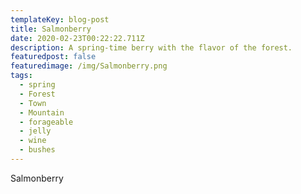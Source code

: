 ```yaml
---
templateKey: blog-post
title: Salmonberry
date: 2020-02-23T00:22:22.711Z
description: A spring-time berry with the flavor of the forest.
featuredpost: false
featuredimage: /img/Salmonberry.png
tags:
  - spring
  - Forest
  - Town
  - Mountain
  - forageable
  - jelly
  - wine
  - bushes
---
```

Salmonberry
